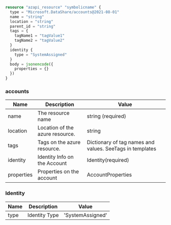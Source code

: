 ```terraform
resource "azapi_resource" "symbolicname" {
  type = "Microsoft.DataShare/accounts@2021-08-01"
  name = "string"
  location = "string"
  parent_id = "string"
  tags = {
    tagName1 = "tagValue1"
    tagName2 = "tagValue2"
  }
  identity {
    type = "SystemAssigned"
  }
  body = jsonencode({
    properties = {}
  })
}

```

### accounts

| Name | Description | Value |
|-|-|-|
| name | The resource name | string (required) |
| location | Location of the azure resource. | string |
| tags | Tags on the azure resource. | Dictionary of tag names and values. SeeTags in templates |
| identity | Identity Info on the Account | Identity(required) |
| properties | Properties on the account | AccountProperties |


### Identity

| Name | Description | Value |
|-|-|-|
| type | Identity Type | 'SystemAssigned' |


